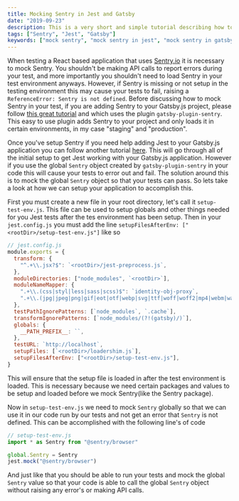 ```yaml
---
title: Mocking Sentry in Jest and Gatsby
date: "2019-09-23"
description: This is a very short and simple tutorial describing how to mock Sentry in the Jest testing framework and more specifically in a Gatsby.js application. This approach can be used in other javascript frameworks that use Jest, but I will use Gatsby.js and their unit testing tutorial as a basis.
tags: ["Sentry", "Jest", "Gatsby"]
keywords: ["mock sentry", "mock sentry in jest", "mock sentry in gatsby"]
---
```


When testing a React based application that uses [Sentry.io](https://sentry.io/) it is necessary to mock Sentry. You shouldn't be making API calls to report errors during your test, and more importantly you shouldn't need to load Sentry in your test environment anyways. However, if Sentry is missing or not setup in the testing environment this may cause your tests to fail, raising a `ReferenceError: Sentry is not defined`. Before discussing how to mock Sentry in your test, if you are adding Sentry to your Gatsby.js project, please follow [this great tutorial](https://www.gatsbyjs.org/packages/gatsby-plugin-sentry/) and which uses the plugin `gatsby-plugin-sentry`. This easy to use plugin adds Sentry to your project and only loads it in certain environments, in my case "staging" and "production".

Once you've setup Sentry if you need help adding Jest to your Gatsby.js application you can follow another tutorial [here](https://www.gatsbyjs.org/docs/unit-testing/). This will go through all of the initial setup to get Jest working with your Gatsby.js application. However if you use the global `Sentry` object created by `gatsby-plugin-sentry` in your code this will cause your tests to error out and fail. The solution around this is to mock the global `Sentry` object so that your tests can pass. So lets take a look at how we can setup your application to accomplish this.

First you must create a new file in your root directory, let's call it `setup-test-env.js`. This file can be used to setup globals and other things needed for you Jest tests after the tes environment has been setup. Then in your `jest.config.js` you must add the line `setupFilesAfterEnv: ["<rootDir>/setup-test-env.js"]` like so

```js
// jest.config.js
module.exports = {
  transform: {
    "^.+\\.jsx?$": `<rootDir>/jest-preprocess.js`,
  },
  moduleDirectories: ["node_modules", `<rootDir>`],
  moduleNameMapper: {
    ".+\\.(css|styl|less|sass|scss)$": `identity-obj-proxy`,
    ".+\\.(jpg|jpeg|png|gif|eot|otf|webp|svg|ttf|woff|woff2|mp4|webm|wav|mp3|m4a|aac|oga)$": `<rootDir>/__mocks__/file-mock.js`,
  },
  testPathIgnorePatterns: [`node_modules`, `.cache`],
  transformIgnorePatterns: [`node_modules/(?!(gatsby)/)`],
  globals: {
    __PATH_PREFIX__: ``,
  },
  testURL: `http://localhost`,
  setupFiles: [`<rootDir>/loadershim.js`],
  setupFilesAfterEnv: ["<rootDir>/setup-test-env.js"],
}
```

This will ensure that the setup file is loaded in after the test environment is loaded. This is necessary because we need certain packages and values to be setup and loaded before we mock Sentry(like the Sentry package).

Now in `setup-test-env.js` we need to mock `Sentry` globally so that we can use it in our code run by our tests and not get an error that `Sentry` is not defined. This can be accomplished with the following line's of code

```js
// setup-test-env.js
import * as Sentry from "@sentry/browser"

global.Sentry = Sentry
jest.mock("@sentry/browser")
```

And just like that you should be able to run your tests and mock the global `Sentry` value so that your code is able to call the global `Sentry` object without raising any error's or making API calls.
